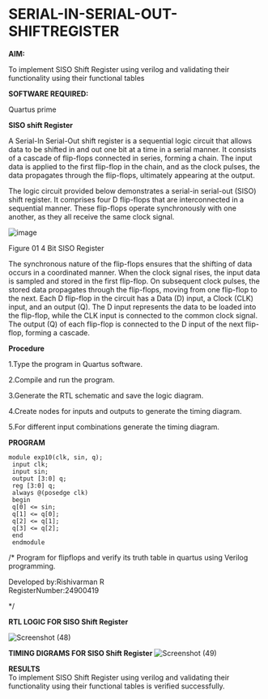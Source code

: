 # SERIAL-IN-SERIAL-OUT-SHIFTREGISTER

**AIM:**

To implement  SISO Shift Register using verilog and validating their functionality using their functional tables

**SOFTWARE REQUIRED:**

Quartus prime



**SISO shift Register**

A Serial-In Serial-Out shift register is a sequential logic circuit that allows data to be shifted in and out one bit at a time in a serial manner. It consists of a cascade of flip-flops connected in series, forming a chain. The input data is applied to the first flip-flop in the chain, and as the clock pulses, the data propagates through the flip-flops, ultimately appearing at the output.

The logic circuit provided below demonstrates a serial-in serial-out (SISO) shift register. It comprises four D flip-flops that are interconnected in a sequential manner. These flip-flops operate synchronously with one another, as they all receive the same clock signal.

![image](https://github.com/naavaneetha/SERIAL-IN-SERIAL-OUT-SHIFTREGISTER/assets/154305477/e81c4072-37f9-46c6-8145-566764b74c3a)

Figure 01 4 Bit SISO Register

The synchronous nature of the flip-flops ensures that the shifting of data occurs in a coordinated manner. When the clock signal rises, the input data is sampled and stored in the first flip-flop. On subsequent clock pulses, the stored data propagates through the flip-flops, moving from one flip-flop to the next.
Each D flip-flop in the circuit has a Data (D) input, a Clock (CLK) input, and an output (Q). The D input represents the data to be loaded into the flip-flop, while the CLK input is connected to the common clock signal. The output (Q) of each flip-flop is connected to the D input of the next flip-flop, forming a cascade.

**Procedure**

1.Type the program in Quartus software.

2.Compile and run the program.

3.Generate the RTL schematic and save the logic diagram.

4.Create nodes for inputs and outputs to generate the timing diagram.

5.For different input combinations generate the timing diagram.

**PROGRAM**
```
module exp10(clk, sin, q);
 input clk;
 input sin; 
 output [3:0] q;
 reg [3:0] q;
 always @(posedge clk)
 begin 
 q[0] <= sin;
 q[1] <= q[0];
 q[2] <= q[1];
 q[3] <= q[2];
 end
 endmodule
```

/* Program for flipflops and verify its truth table in quartus using Verilog programming.

Developed by:Rishivarman R<br> RegisterNumber:24900419

*/

**RTL LOGIC FOR SISO Shift Register**

![Screenshot (48)](https://github.com/user-attachments/assets/8bd47155-6389-42a6-a99e-ecec30719819)

**TIMING DIGRAMS FOR SISO Shift Register**
![Screenshot (49)](https://github.com/user-attachments/assets/166a8082-f5d9-49af-bc4d-681af4842182)

**RESULTS**<br>
To implement  SISO Shift Register using verilog and validating their functionality using their functional tables is verified successfully.

